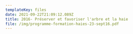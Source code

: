 ```yaml
---
templateKey: files
date: 2021-09-22T21:09:12.089Z
title: 2016- Préserver et favoriser l'arbre et la haie
file: /img/programme-formation-haies-23-sept16.pdf
---
```

